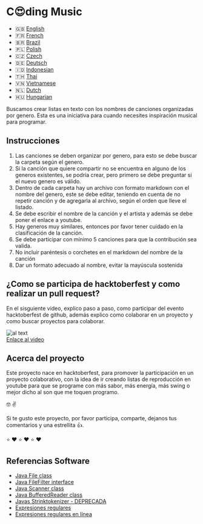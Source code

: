 # C:heart_eyes:ding Music

* 🇬🇧 [English](https://github.com/xaca/coding-music/blob/master/README_en.md)
* 🇫🇷 [French](https://github.com/xaca/coding-music/blob/master/README_fr.md)
* 🇧🇷 [Brazil](https://github.com/xaca/coding-music/blob/master/README_pt-br.md)
* 🇵🇱 [Polish](https://github.com/xaca/coding-music/blob/master/README_pl.md)
* 🇨🇿 [Czech](https://github.com/xaca/coding-music/blob/master/README_czech.md)
* 🇩🇪 [Deutsch](https://github.com/xaca/coding-music/blob/master/README_de.md)
* 🇮🇩 [Indonesian](https://github.com/xaca/coding-music/blob/master/README_id.md)
* 🇹🇭 [Thai](https://github.com/xaca/coding-music/blob/master/README_th.md)
* 🇻🇳 [Vietnamese](https://github.com/xaca/coding-music/blob/master/README_vi.md)
* 🇳🇱 [Dutch](https://github.com/xaca/coding-music/blob/master/README_nl.md)
* 🇭🇺 [Hungarian](https://github.com/xaca/coding-music/blob/master/README_hu.md)

Buscamos crear listas en texto con los nombres de canciones organizadas por genero. Esta es una iniciativa para cuando necesites inspiración musical para programar.

## Instrucciones

1. Las canciones se deben organizar por genero, para esto se debe buscar la carpeta según el genero.
2. Si la canción que quiere compartir no se encuentra en alguno de los generos existentes, se podría crear, pero primero se debe preguntar si el nuevo genero es válido.
3. Dentro de cada carpeta hay un archivo con formato markdown con el nombre del genero, este se debe editar, teniendo en cuenta de no repetir canción y de agregarla al archivo, según el orden que lleve el listado.
4. Se debe escribir el nombre de la canción y el artista y además se debe poner el enlace a youtube.
5. Hay generos muy similares, entonces por favor tener cuidado en la clasificación de la canción.
6. Se debe participar con mínimo 5 canciones para que la contribución sea valida.
7. No incluir paréntesis o corchetes en el markdown del nombre de la canción
8. Dar un formato adecuado al nombre, evitar la mayúscula sostenida

## ¿Como se participa de hacktoberfest y como realizar un pull request?

En el sisguiente video, explico paso a paso, como participar del evento hacktoberfest de github, además explico como colaborar en un proyecto y como buscar proyectos para colaborar.

![al text](https://i.ytimg.com/vi/8MQN0U1AwgU/hqdefault.jpg "Video youtube") <br>
[Enlace al video](https://www.youtube.com/watch?v=8MQN0U1AwgU)

## Acerca del proyecto

Este proyecto nace en hacktoberfest, para promover la participación en un proyecto colaborativo, con la idea de ir creando listas de reproducción en youtube para que se programe con más sabor, más energía, más swing o mejor dicho al son que  me toquen programo.

:nerd_face: :v:

Si te gusto este proyecto, por favor participa, comparte, dejanos tus comentarios y una estrellita :thumbsup:.

:star: :heart: :star: :heart: :star: :heart: 

## Referencias Software

- [Java File class](https://docs.oracle.com/javase/8/docs/api/java/io/File.html)
- [Java FileFilter interface](https://javatutorialhq.com/java/io/file-class-tutorial/listfiles-filefilter-method-example/)
- [Java Scanner class](https://www.tutorialspoint.com/java/util/scanner_hasnextline.htm)
- [Java BufferedReader class](https://www.geeksforgeeks.org/different-ways-reading-text-file-java/)
- [Javas Strinktokenizer - DEPRECADA](https://docs.oracle.com/javase/7/docs/api/java/util/StringTokenizer.html)
- [Expresiones regulares](https://en.wikipedia.org/wiki/Regular_expression)
- [Expresiones regulares en línea](https://regex101.com/)

